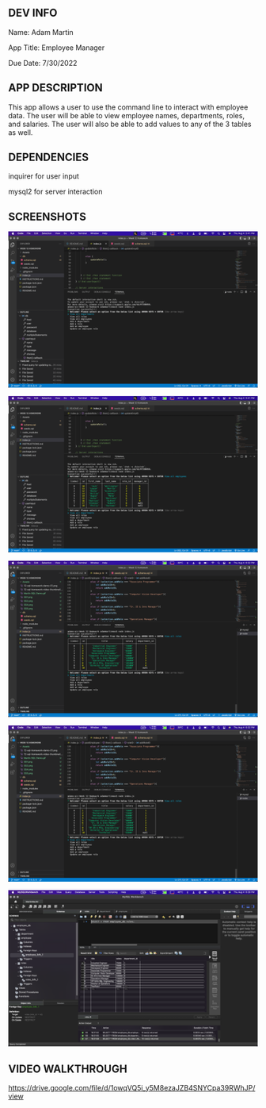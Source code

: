 ## DEV INFO
Name: Adam Martin

App Title: Employee Manager

Due Date: 7/30/2022

## APP DESCRIPTION
This app allows a user to use the command line to interact with employee data. The user will be able to view employee names, departments, roles, and salaries. The user will also be able to add values to any of the 3 tables as well. 

## DEPENDENCIES
inquirer for user input

mysql2 for server interaction

## SCREENSHOTS
![Input Launch](Assets/SS1.png)

![View All Employees](Assets/SS2.png)

![View All Roles](Assets/SS3.png)

![View All Departments](Assets/SS3.png)

![SQL Server](Assets/SS5.png)

## VIDEO WALKTHROUGH
https://drive.google.com/file/d/1owqVQ5i_y5M8ezaJZB4SNYCpa39RWhJP/view